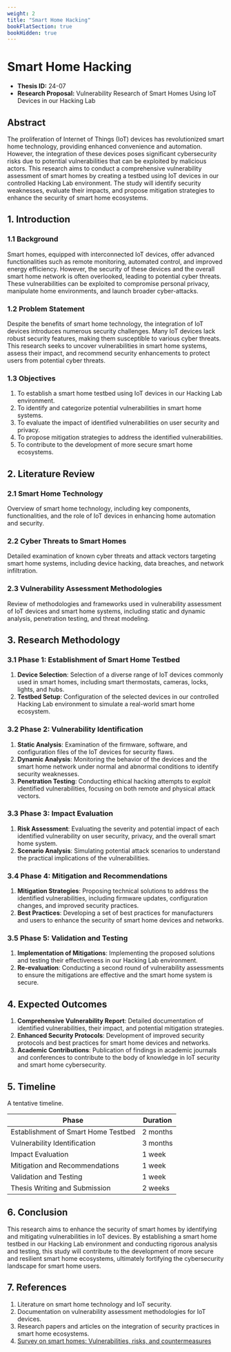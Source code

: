 ```yaml
---
weight: 2
title: "Smart Home Hacking"
bookFlatSection: true
bookHidden: true
---
```


# Smart Home Hacking

- **Thesis ID:** 24-07
- **Research Proposal:** Vulnerability Research of Smart Homes Using IoT Devices in our Hacking Lab

## Abstract

The proliferation of Internet of Things (IoT) devices has revolutionized smart home technology, providing enhanced convenience and automation. However, the integration of these devices poses significant cybersecurity risks due to potential vulnerabilities that can be exploited by malicious actors. This research aims to conduct a comprehensive vulnerability assessment of smart homes by creating a testbed using IoT devices in our controlled Hacking Lab environment. The study will identify security weaknesses, evaluate their impacts, and propose mitigation strategies to enhance the security of smart home ecosystems.

## 1. Introduction

### 1.1 Background

Smart homes, equipped with interconnected IoT devices, offer advanced functionalities such as remote monitoring, automated control, and improved energy efficiency. However, the security of these devices and the overall smart home network is often overlooked, leading to potential cyber threats. These vulnerabilities can be exploited to compromise personal privacy, manipulate home environments, and launch broader cyber-attacks.

### 1.2 Problem Statement

Despite the benefits of smart home technology, the integration of IoT devices introduces numerous security challenges. Many IoT devices lack robust security features, making them susceptible to various cyber threats. This research seeks to uncover vulnerabilities in smart home systems, assess their impact, and recommend security enhancements to protect users from potential cyber threats.

### 1.3 Objectives

1. To establish a smart home testbed using IoT devices in our Hacking Lab environment.
2. To identify and categorize potential vulnerabilities in smart home systems.
3. To evaluate the impact of identified vulnerabilities on user security and privacy.
4. To propose mitigation strategies to address the identified vulnerabilities.
5. To contribute to the development of more secure smart home ecosystems.

## 2. Literature Review

### 2.1 Smart Home Technology

Overview of smart home technology, including key components, functionalities, and the role of IoT devices in enhancing home automation and security.

### 2.2 Cyber Threats to Smart Homes

Detailed examination of known cyber threats and attack vectors targeting smart home systems, including device hacking, data breaches, and network infiltration.

### 2.3 Vulnerability Assessment Methodologies

Review of methodologies and frameworks used in vulnerability assessment of IoT devices and smart home systems, including static and dynamic analysis, penetration testing, and threat modeling.

## 3. Research Methodology

### 3.1 Phase 1: Establishment of Smart Home Testbed

1. **Device Selection**: Selection of a diverse range of IoT devices commonly used in smart homes, including smart thermostats, cameras, locks, lights, and hubs.
2. **Testbed Setup**: Configuration of the selected devices in our controlled Hacking Lab environment to simulate a real-world smart home ecosystem.

### 3.2 Phase 2: Vulnerability Identification

1. **Static Analysis**: Examination of the firmware, software, and configuration files of the IoT devices for security flaws.
2. **Dynamic Analysis**: Monitoring the behavior of the devices and the smart home network under normal and abnormal conditions to identify security weaknesses.
3. **Penetration Testing**: Conducting ethical hacking attempts to exploit identified vulnerabilities, focusing on both remote and physical attack vectors.

### 3.3 Phase 3: Impact Evaluation

1. **Risk Assessment**: Evaluating the severity and potential impact of each identified vulnerability on user security, privacy, and the overall smart home system.
2. **Scenario Analysis**: Simulating potential attack scenarios to understand the practical implications of the vulnerabilities.

### 3.4 Phase 4: Mitigation and Recommendations

1. **Mitigation Strategies**: Proposing technical solutions to address the identified vulnerabilities, including firmware updates, configuration changes, and improved security practices.
2. **Best Practices**: Developing a set of best practices for manufacturers and users to enhance the security of smart home devices and networks.

### 3.5 Phase 5: Validation and Testing

1. **Implementation of Mitigations**: Implementing the proposed solutions and testing their effectiveness in our Hacking Lab environment.
2. **Re-evaluation**: Conducting a second round of vulnerability assessments to ensure the mitigations are effective and the smart home system is secure.

## 4. Expected Outcomes

1. **Comprehensive Vulnerability Report**: Detailed documentation of identified vulnerabilities, their impact, and potential mitigation strategies.
2. **Enhanced Security Protocols**: Development of improved security protocols and best practices for smart home devices and networks.
3. **Academic Contributions**: Publication of findings in academic journals and conferences to contribute to the body of knowledge in IoT security and smart home cybersecurity.

## 5. Timeline

A tentative timeline.

| Phase                        | Duration   |
|------------------------------|------------|
| Establishment of Smart Home Testbed | 2 months   |
| Vulnerability Identification | 3 months   |
| Impact Evaluation            | 1 week   |
| Mitigation and Recommendations| 1 week   |
| Validation and Testing       | 1 week   |
| Thesis Writing and Submission| 2 weeks    |

## 6. Conclusion

This research aims to enhance the security of smart homes by identifying and mitigating vulnerabilities in IoT devices. By establishing a smart home testbed in our Hacking Lab environment and conducting rigorous analysis and testing, this study will contribute to the development of more secure and resilient smart home ecosystems, ultimately fortifying the cybersecurity landscape for smart home users.

## 7. References

1. Literature on smart home technology and IoT security.
2. Documentation on vulnerability assessment methodologies for IoT devices.
3. Research papers and articles on the integration of security practices in smart home ecosystems.
4. [Survey on smart homes: Vulnerabilities, risks, and countermeasures](https://www.sciencedirect.com/science/article/pii/S016740482200075X)
